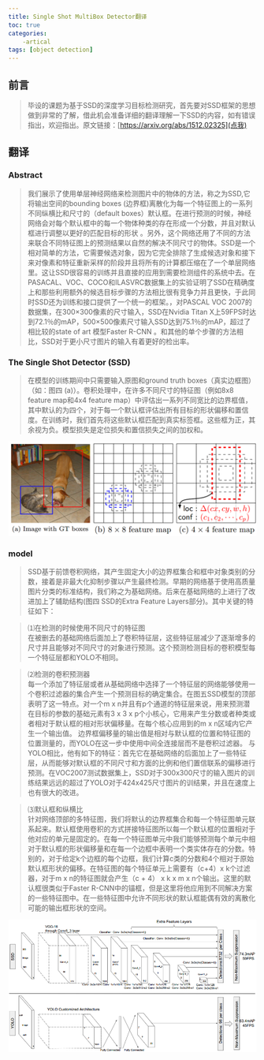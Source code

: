 ```yaml
---
title: Single Shot MultiBox Detector翻译
toc: true
categories:
    -artical
tags: [object detection]
---
```

## 前言
> 毕设的课题为基于SSD的深度学习目标检测研究，首先要对SSD框架的思想做到非常的了解，借此机会准备详细的翻译理解一下SSD的内容，如有错误指出，欢迎指出。原文链接：[https://arxiv.org/abs/1512.02325](点我)

## 翻译
### Abstract
> 我们展示了使用单层神经网络来检测图片中的物体的方法，称之为SSD,它将输出空间的bounding boxes (边界框)离散化为每一个特征图上的一系列不同纵横比和尺寸的（default boxes）默认框。在进行预测的时候，神经网络会对每个默认框中的每一个物体种类的存在形成一个分数，并且对默认框进行调整以更好的匹配目标的形状 。另外，这个网络还用了不同的方法来联合不同特征图上的预测结果以自然的解决不同尺寸的物体。SSD是一个相对简单的方法，它需要候选对象，因为它完全排除了生成候选对象和接下来对像素和特征重新采样的阶段并且将所有的计算都压缩在了一个单层网络里。这让SSD很容易的训练并且直接的应用到需要检测组件的系统中去。在PASACAL、VOC、COCO和ILASVRC数据集上的实验证明了SSD在精确度上和那些利用额外的候选目标步骤的方法相比很有竞争力并且更快，于此同时SSD还为训练和接口提供了一个统一的框架。，对PASCAL VOC 2007的数据集，在300×300像素的尺寸输入，SSD在Nvidia Titan X上59FPS时达到72.1％的mAP，500×500像素尺寸输入SSD达到75.1％的mAP，超过了相比较的state of art 模型Faster R-CNN 。和其他的单个步骤的方法相比，SSD对于更小尺寸图片的输入有着更好的检出率。
<!--more-->
### The Single Shot Detector (SSD)

> 在模型的训练期间中只需要输入原图和ground truth boxes（真实边框图）（如：图四 (a)）。卷积处理中，在许多不同尺寸的特征图（例如8x8 feature map和4x4 feature map）中评估出一系列不同宽比的边界框值，其中默认的为四个，对于每一个默认框评估出所有目标的形状偏移和置信度。在训练时，我们首先将这些默认框匹配到真实标签框。这些框为正，其余视为负。模型损失是定位损失和置信损失之间的加权和。

![feature map](https://raw.githubusercontent.com/jChanJi/static_resource/master/SSD/feature_map.PNG)

### model
> SSD基于前馈卷积网络，其产生固定大小的边界框集合和框中对象类别的分数，接着是非最大化抑制步骤以产生最终检测。早期的网络基于使用高质量图片分类的标准结构，我们称之为基础网络。后来在基础网络的上进行了改进加上了辅助结构(图四 SSD的Extra Feature Layers部分)。其中关键的特征如下：

> ⑴在检测的时候使用不同尺寸的特征图<br>
在被删去的基础网络后面加上了卷积特征层，这些特征层减少了逐渐增多的
尺寸并且能够对不同尺寸的对象进行预测。这个预测检测目标的卷积模型每一个特征层都和YOLO不相同。

> ⑵检测的卷积预测器<br>
每一个添加了特征层或者从基础网络中选择了一个特征层的网络能够使用一个卷积过滤器的集合产生一个预测目标的确定集合。在图五SSD模型的顶部表明了这一特点。对一个m x n并且有p个通道的特征层来说，用来预测潜在目标的参数的基础元素有3 x 3 x p个小核心，它用来产生分数或者种类或者相对于默认框的相对形状偏移量。在每个核心应用到的m x n区域内它产生一个输出值。
边界框偏移量的输出值是相对与默认框的位置和特征图的位置测量的，而YOLO在这一步中使用中间全连接层而不是卷积过滤器。
与YOLO相比，他有如下的特征：首先它在基础网络的后面加上了一些特征层，从而能够对默认框的不同尺寸和方面的比例和他们置信联系的偏移进行预测。在VOC2007测试数据集上，SSD对于300x300尺寸的输入图片的训练结果远远的超过了YOLO对于424x425尺寸图片的训结果，并且在速度上也有很大的改进。

> ⑶默认框和纵横比<br>
针对网络顶部的多特征图，我们将默认的边界框集合和每一个特征图单元联系起来。默认框使用卷积的方式拼接特征图所以每一个默认框的位置相对于他对应的单元是固定的。在每一个特征图单元中我们能够预测每个单元中相对于默认框的形状偏移量和在每一个边框中表明一个类实体存在的分数。特别的，对于给定k个边框的每个边框，我们计算c类的分数和4个相对于原始默认框形状的偏移。在特征图的每个特征单元上需要有（c+4）x k个过滤器，对于m x n的特征图就会产生（c + 4） x k x m x n个输出。这里的默认框很类似于Faster R-CNN中的锚框，但是这里将他应用到不同解决方案的一些特征图中。在一些特征图中允许不同形状的默认框能偶有效的离散化可能的输出框形状的空间。

![model](https://raw.githubusercontent.com/jChanJi/static_resource/master/SSD/model.PNG)
